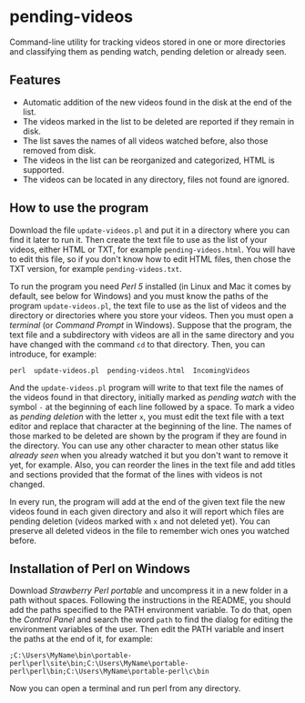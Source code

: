 pending-videos
==============

Command-line utility for tracking videos stored in one or more directories and classifying them as pending watch, pending deletion or already seen.

Features
--------

+ Automatic addition of the new videos found in the disk at the end of the list.
+ The videos marked in the list to be deleted are reported if they remain in disk.
+ The list saves the names of all videos watched before, also those removed from disk.
+ The videos in the list can be reorganized and categorized, HTML is supported.
+ The videos can be located in any directory, files not found are ignored.

How to use the program
----------------------

Download the file `update-videos.pl` and put it in a directory where you can find it later to run it. Then create the text file to use as the list of your videos, either HTML or TXT, for example `pending-videos.html`. You will have to edit this file, so if you don't know how to edit HTML files, then chose the TXT version, for example `pending-videos.txt`.

To run the program you need *Perl 5* installed (in Linux and Mac it comes by default, see below for Windows) and you must know the paths of the program `update-videos.pl`, the text file to use as the list of videos and the directory or directories where you store your videos. Then you must open a *terminal* (or *Command Prompt* in Windows). Suppose that the program, the text file and a subdirectory with videos are all in the same directory and you have changed with the command `cd` to that directory. Then, you can introduce, for example:

    perl  update-videos.pl  pending-videos.html  IncomingVideos

And the `update-videos.pl` program will write to that text file the names of the videos found in that directory, initially marked as *pending watch* with the symbol `-` at the beginning of each line followed by a space. To mark a video as *pending deletion* with the letter `x`, you must edit the text file with a text editor and replace that character at the beginning of the line. The names of those marked to be deleted are shown by the program if they are found in the directory. You can use any other character to mean other status like *already seen* when you already watched it but you don't want to remove it yet, for example. Also, you can reorder the lines in the text file and add titles and sections provided that the format of the lines with videos is not changed.

In every run, the program will add at the end of the given text file the new videos found in each given directory and also it will report which files are pending deletion (videos marked with `x` and not deleted yet). You can preserve all deleted videos in the file to remember wich ones you watched before.

Installation of Perl on Windows
-------------------------------

Download *Strawberry Perl portable* and uncompress it in a new folder in a path without spaces.
Following the instructions in the README, you should add the paths specified to the PATH environment variable.
To do that, open the *Control Panel* and search the word `path` to find the dialog for editing the
environment variables of the user. Then edit the PATH variable and insert the paths at the end of it, for example:

    ;C:\Users\MyName\bin\portable-perl\perl\site\bin;C:\Users\MyName\portable-perl\perl\bin;C:\Users\MyName\portable-perl\c\bin

Now you can open a terminal and run perl from any directory.

